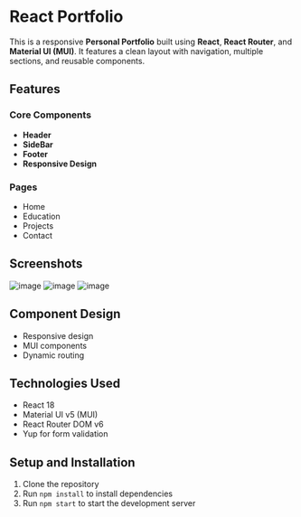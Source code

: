 # React Portfolio

This is a responsive **Personal Portfolio** built using **React**, **React Router**, and **Material UI (MUI)**. It features a clean layout with navigation, multiple sections, and reusable components.

## Features

### Core Components
- **Header** 
- **SideBar** 
- **Footer** 
- **Responsive Design** 

### Pages
- Home
- Education
- Projects 
- Contact 

## Screenshots

![image](https://github.com/user-attachments/assets/d2ca0ab5-c30c-447d-a8de-672c0f577d85)
![image](https://github.com/user-attachments/assets/c0ad1944-3a57-4f5c-bf87-b933d68c31b1)
![image](https://github.com/user-attachments/assets/b93694c9-f88f-4ac6-a483-b4115d43aa84)


## Component Design

- Responsive design
- MUI components
- Dynamic routing

## Technologies Used

- React 18
- Material UI v5 (MUI)
- React Router DOM v6
- Yup for form validation

## Setup and Installation

1. Clone the repository
2. Run `npm install` to install dependencies
3. Run `npm start` to start the development server
